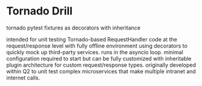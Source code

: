 # Tornado Drill
tornado pytest fixtures as decorators with inheritance

intended for unit testing Tornado-based RequestHandler code at the
request/response level with fully offline environment using decorators to
quickly mock up third-party services. runs in the asyncio loop. minimal
configuration required to start but can be fully customized with inheritable
plugin architecture for custom request/response types. originally developed
within Q2 to unit test complex microservices that make multiple intranet and
internet calls.
